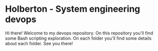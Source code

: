 # Holberton - System engineering devops
Hi there! Welcome to my devops repository. On this repository you'll find some Bash scripting exploration. On each folder you'll find some details about each folder. See you there!
